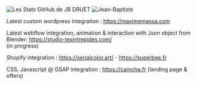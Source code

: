   ![Les Stats GitHub de JB DRUET](https://github-readme-stats.vercel.app/api?username=jibdrt&count_private=true&show_icons=true&theme=radical)
  ![Jean-Baptiste](https://github-readme-stats.vercel.app/api/top-langs/?username=jibdrt&theme=radical&layout=compact)  
  
  Latest custom wordpress integration : https://maximemassa.com
  
  Latest webflow integration, animation & interaction with Json object from Blender: https://studio-lesintrepides.com/  
  (in progress)
  
  Shopify integration : https://serialcolor.art/ - 
                        https://superbee.fr
  
  CSS, Javascript @ GSAP integration : https://camcha.fr
  (landing page & offers)
